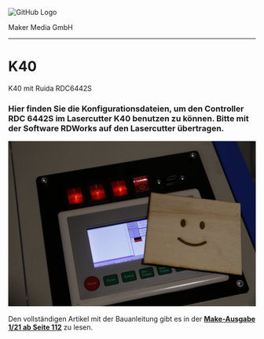 ![GitHub Logo](http://www.heise.de/make/icons/make_logo.png)

Maker Media GmbH
*** 

# K40
K40 mit Ruida RDC6442S

### Hier finden Sie die Konfigurationsdateien, um den Controller RDC 6442S im Lasercutter K40 benutzen zu können. Bitte mit der Software RDWorks auf den Lasercutter übertragen.

![Picture](https://github.com/MakeMagazinDE/K40/blob/main/IMG_0370.JPG) 

Den vollständigen Artikel mit der Bauanleitung gibt es in der **[Make-Ausgabe 1/21 ab Seite 112](https://www.heise.de/select/make/2021/1/2100320223250257623)** zu lesen. 
